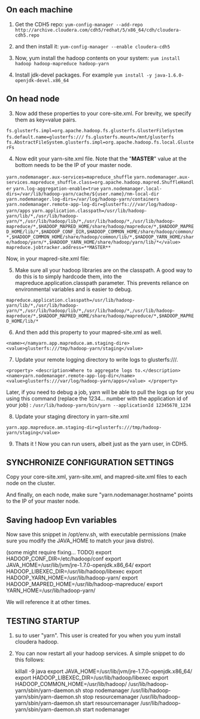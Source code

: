 ## On each machine ## 

1) Get the CDH5 repo: `yum-config-manager --add-repo http://archive.cloudera.com/cdh5/redhat/5/x86_64/cdh/cloudera-cdh5.repo`
    
2) and then install it: `yum-config-manager --enable cloudera-cdh5`

3) Now, yum install the hadoop contents on your system: `yum install hadoop hadoop-mapreduce hadoop-yarn`

4) Install jdk-devel packages.  For example `yum install -y java-1.6.0-openjdk-devel.x86_64`
    
## On head node ##

3) Now add these properties to your core-site.xml.  For brevity, we specify them as key=value pairs. 

`fs.glusterfs.impl=org.apache.hadoop.fs.glusterfs.GlusterFileSystem` 
`fs.default.name=glusterfs:///` 
`fs.glusterfs.mount=/mnt/glusterfs` 
`fs.AbstractFileSystem.glusterfs.impl=org.apache.hadoop.fs.local.GlusterFs` 

4) Now edit your yarn-site.xml file.  Note that the "**MASTER**" value at the bottom needs to be the IP of your master node.

`yarn.nodemanager.aux-services=mapreduce_shuffle` 
`yarn.nodemanager.aux-services.mapreduce_shuffle.class=org.apache.hadoop.mapred.ShuffleHandler`
`yarn.log-aggregation-enable=true` 
`yarn.nodemanager.local-dirs=/var/lib/hadoop-yarn/cache/${user.name}/nm-local-dir` 
`yarn.nodemanager.log-dirs=/var/log/hadoop-yarn/containers` 
`yarn.nodemanager.remote-app-log-dir=glusterfs:///var/log/hadoop-yarn/apps` 
`yarn.application.classpath=/usr/lib/hadoop-yarn/lib/*,/usr/lib/hadoop-yarn/*,/usr/lib/hadoop/lib/*,/usr/lib/hadoop/*,/usr/lib/hadoop-mapreduce/*,$HADOOP_MAPRED_HOME/share/hadoop/mapreduce/*,$HADOOP_MAPRED_HOME/lib/*,$HADOOP_CONF_DIR,$HADOOP_COMMON_HOME/share/hadoop/common/*,$HADOOP_COMMON_HOME/share/hadoop/common/lib/*,$HADOOP_YARN_HOME/share/hadoop/yarn/*,$HADOOP_YARN_HOME/share/hadoop/yarn/lib/*</value>
mapreduce.jobtracker.address=**MASTER**`

Now, in your mapred-site.xml file:

5) Make sure all your hadoop libraries are on the classpath.  A good way to do this is to simply hardcode them, into the mapreduce.application.classpath parameter.  This prevents reliance on environmental variables and is easier to debug.  

`mapreduce.application.classpath=/usr/lib/hadoop-yarn/lib/*,/usr/lib/hadoop-yarn/*,/usr/lib/hadoop/lib/*,/usr/lib/hadoop/*,/usr/lib/hadoop-mapreduce/*,$HADOOP_MAPRED_HOME/share/hadoop/mapreduce/*,$HADOOP_MAPRED_HOME/lib/*`

6) And then add this property to your mapred-site.xml as well.

`<name></namyarn.app.mapreduce.am.staging-dire>
<value>glusterfs:///tmp/hadoop-yarn/staging</value>`

7) Update your remote logging directory to write logs to glusterfs:///.  

`<property>
    <description>Where to aggregate logs to.</description>
    <name>yarn.nodemanager.remote-app-log-dir</name>
    <value>glusterfs:///var/log/hadoop-yarn/apps</value>
  </property>`

Later, if you need to debug a job, yarn will be able to pull the logs up for you using this command (replace the 1234... number with the application id of your job) : `/usr/lib/hadoop-yarn/bin/yarn --applicationId 12345678_1234 `

8) Update your staging directory in yarn-site.xml

 `yarn.app.mapreduce.am.staging-dir=glusterfs:///tmp/hadoop-yarn/staging</value>` 

9) Thats it ! Now you can run users, albeit just as the yarn user, in CDH5.  

## SYNCHRONIZE CONFIGURATION SETTINGS

Copy your core-site.xml, yarn-site.xml, and mapred-site.xml files to each node on the cluster.

And finally, on each node, make sure "yarn.nodemanager.hostname" points to the IP of your master node.

## Saving hadoop Evn variables

Now save this snippet in /opt/env.sh, with executable permissions (make sure you modify the JAVA_HOME to match your java distro).

   (some might require fixing... TODO)
    export HADOOP_CONF_DIR=/etc/hadoop/conf
    export JAVA_HOME=/usr/lib/jvm/jre-1.7.0-openjdk.x86_64/ 
    export HADOOP_LIBEXEC_DIR=/usr/lib/hadoop/libexec
    export HADOOP_YARN_HOME=/usr/lib/hadoop-yarn/
    export HADOOP_MAPRED_HOME=/usr/lib/hadoop-mapreduce/
    export YARN_HOME=/usr/lib/hadoop-yarn/

We will reference it at other times. 

## TESTING STARTUP 

1) su to user "yarn".  This user is created for you when you yum install cloudera hadoop. 

2) You can now restart all your hadoop services.   A simple snippet to do this follows:

    killall -9 java
    export JAVA_HOME=/usr/lib/jvm/jre-1.7.0-openjdk.x86_64/ 
    export HADOOP_LIBEXEC_DIR=/usr/lib/hadoop/libexec
    export HADOOP_COMMON_HOME=/usr/lib/hadoop/
    /usr/lib/hadoop-yarn/sbin/yarn-daemon.sh stop nodemanager
    /usr/lib/hadoop-yarn/sbin/yarn-daemon.sh stop resourcemanager 
    /usr/lib/hadoop-yarn/sbin/yarn-daemon.sh start resourcemanager
    /usr/lib/hadoop-yarn/sbin/yarn-daemon.sh start nodemanager 

